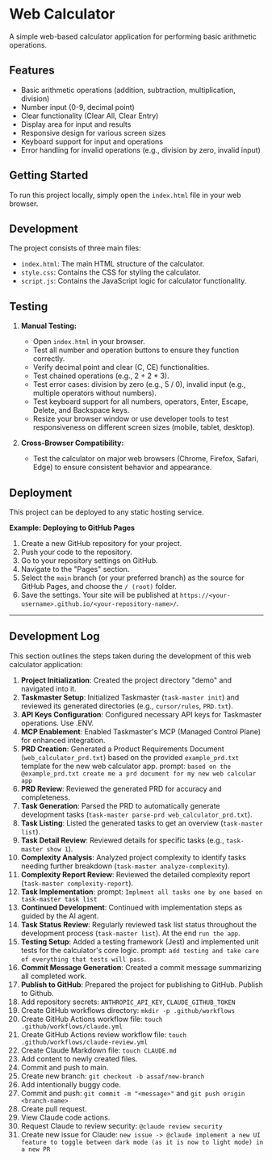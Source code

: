 # Web Calculator

A simple web-based calculator application for performing basic arithmetic operations.

## Features

- Basic arithmetic operations (addition, subtraction, multiplication, division)
- Number input (0-9, decimal point)
- Clear functionality (Clear All, Clear Entry)
- Display area for input and results
- Responsive design for various screen sizes
- Keyboard support for input and operations
- Error handling for invalid operations (e.g., division by zero, invalid input)

## Getting Started

To run this project locally, simply open the `index.html` file in your web browser.

## Development

The project consists of three main files:

- `index.html`: The main HTML structure of the calculator.
- `style.css`: Contains the CSS for styling the calculator.
- `script.js`: Contains the JavaScript logic for calculator functionality.

## Testing

1.  **Manual Testing:**
    *   Open `index.html` in your browser.
    *   Test all number and operation buttons to ensure they function correctly.
    *   Verify decimal point and clear (C, CE) functionalities.
    *   Test chained operations (e.g., 2 + 2 * 3).
    *   Test error cases: division by zero (e.g., 5 / 0), invalid input (e.g., multiple operators without numbers).
    *   Test keyboard support for all numbers, operators, Enter, Escape, Delete, and Backspace keys.
    *   Resize your browser window or use developer tools to test responsiveness on different screen sizes (mobile, tablet, desktop).

2.  **Cross-Browser Compatibility:**
    *   Test the calculator on major web browsers (Chrome, Firefox, Safari, Edge) to ensure consistent behavior and appearance.

## Deployment

This project can be deployed to any static hosting service.

**Example: Deploying to GitHub Pages**

1.  Create a new GitHub repository for your project.
2.  Push your code to the repository.
3.  Go to your repository settings on GitHub.
4.  Navigate to the "Pages" section.
5.  Select the `main` branch (or your preferred branch) as the source for GitHub Pages, and choose the `/ (root)` folder.
6.  Save the settings. Your site will be published at `https://<your-username>.github.io/<your-repository-name>/`.

---

## Development Log

This section outlines the steps taken during the development of this web calculator application:

1.  **Project Initialization**: Created the project directory "demo" and navigated into it.
2.  **Taskmaster Setup**: Initialized Taskmaster (`task-master init`) and reviewed its generated directories (e.g., `cursor/rules`, `PRD.txt`).
3.  **API Keys Configuration**: Configured necessary API keys for Taskmaster operations. Use .ENV.
4.  **MCP Enablement**: Enabled Taskmaster's MCP (Managed Control Plane) for enhanced integration.
5.  **PRD Creation**: Generated a Product Requirements Document (`web_calculator_prd.txt`) based on the provided `example_prd.txt` template for the new web calculator app. prompt: `based on the @example_prd.txt create me a prd document for my new web calcular app`
6.  **PRD Review**: Reviewed the generated PRD for accuracy and completeness.
7.  **Task Generation**: Parsed the PRD to automatically generate development tasks (`task-master parse-prd web_calculator_prd.txt`).
8.  **Task Listing**: Listed the generated tasks to get an overview (`task-master list`).
9.  **Task Detail Review**: Reviewed details for specific tasks (e.g., `task-master show 1`).
10. **Complexity Analysis**: Analyzed project complexity to identify tasks needing further breakdown (`task-master analyze-complexity`).
11. **Complexity Report Review**: Reviewed the detailed complexity report (`task-master complexity-report`).
12. **Task Implementation**: prompt: `Implment all tasks one by one based on task-master task list`
13. **Continued Development**: Continued with implementation steps as guided by the AI agent. 
14. **Task Status Review**: Regularly reviewed task list status throughout the development process (`task-master list`). At the end `run the app`.
15. **Testing Setup**: Added a testing framework (Jest) and implemented unit tests for the calculator's core logic. prompt: `add testing and take care of everything that tests will pass`.
16. **Commit Message Generation**: Created a commit message summarizing all completed work.
17. **Publish to GitHub**: Prepared the project for publishing to GitHub. Publish to Github.
18. Add repository secrets: `ANTHROPIC_API_KEY`, `CLAUDE_GITHUB_TOKEN`
19. Create GitHub workflows directory: `mkdir -p .github/workflows`
20. Create GitHub Actions workflow file: `touch .github/workflows/claude.yml`
21. Create GitHub Actions review workflow file: `touch .github/workflows/claude-review.yml`
22. Create Claude Markdown file: `touch CLAUDE.md`
23. Add content to newly created files.
24. Commit and push to main.
25. Create new branch: `git checkout -b assaf/new-branch`
26. Add intentionally buggy code.
27. Commit and push: `git commit -m "<message>"` and `git push origin <branch-name>`
28. Create pull request.
29. View Claude code actions.
30. Request Claude to review security: `@claude review security`
31. Create new issue for Claude: `new issue -> @claude implement a new UI feature to toggle between dark mode (as it is now to light mode) in a new PR`
